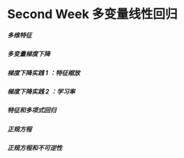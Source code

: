 # Second Week 多变量线性回归

##### 多维特征

##### 多变量梯度下降

##### 梯度下降实践 1 ：特征缩放

##### 梯度下降实践 2 ：学习率

##### 特征和多项式回归

##### 正规方程

##### 正规方程和不可逆性
